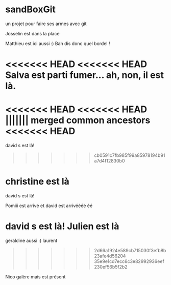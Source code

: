 ﻿# sandBoxGit
un projet pour faire ses armes avec git

Josselin est dans la place

Matthieu est ici aussi :) Bah dis donc quel bordel !

<<<<<<< HEAD
<<<<<<< HEAD
Salva est parti fumer... ah, non, il est là.
=======
<<<<<<< HEAD
<<<<<<< HEAD
||||||| merged common ancestors
<<<<<<< HEAD
=======
david s est là!
>>>>>>> cb0591c7fb985f99a85978194b91a7d4f12830b0

christine est là
=======
david s est là!

Pomiii est arrivé
et david est arrivéééé éé

<g>david s est là!</g>
Julien est là
=======
geraldine aussi :)
 laurent
>>>>>>> 2d66a1924e589cb715030f3efb8b23afe4d56204
>>>>>>> 35e9e1cd7ecc6c3e82992936eef230ef56b5f2b2

Nico galère mais est présent
